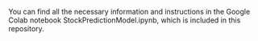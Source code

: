 You can find all the necessary information and instructions in the Google Colab notebook StockPredictionModel.ipynb, which is included in this repository.
